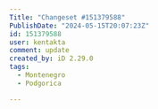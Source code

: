 ```yaml
---
Title: "Changeset #151379588"
PublishDate: "2024-05-15T20:07:23Z"
id: 151379588
user: kentakta
comment: update
created_by: iD 2.29.0
tags:
  - Montenegro
  - Podgorica

---
```

